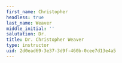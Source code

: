 ```yaml
---
first_name: Christopher
headless: true
last_name: Weaver
middle_initial: ''
salutation: Dr.
title: Dr. Christopher Weaver
type: instructor
uid: 2d0ead69-3e37-3d9f-460b-0cee7d13e4a5
---
```

